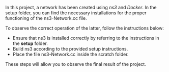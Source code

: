 In this project, a network has been created using *ns3* and *Docker*. In the setup folder, you can find the necessary installations for the proper functioning of the ns3-Network.cc file.

To observe the correct operation of the latter, follow the instructions below:

- Ensure that ns3 is installed correctly by referring to the instructions in the **setup** folder.
- Build ns3 according to the provided setup instructions.
- Place the file ns3-Network.cc inside the scratch folder.

These steps will allow you to observe the final result of the project.
